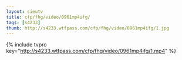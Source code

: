 ```yaml
--- 
layout: sieutv
title: cfp/fhg/video/0961mp4ifg/
tags: [s4233]
thumb: http://s4233.wtfpass.com/cfp/fhg/video/0961mp4ifg/1.jpg
---
```

{% include tvpro key="http://s4233.wtfpass.com/cfp/fhg/video/0961mp4ifg/1.mp4" %} 
